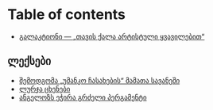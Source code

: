 # Table of contents

* [გალაკტიონი — „თავის ქალა არტისტული ყვავილებით“](README.md)

## ლექსები <a href="#poems" id="poems"></a>

* [შემოდგომა „უმანკო ჩასახების“ მამათა სავანეში](poems/shemodgoma-umanko-chasakhebis-mamata-savaneshi.md)
* [ლურჯა ცხენები](poems/lurja-tskhenebi.md)
* [ანგელოზს ეჭირა გრძელი პერგამენტი](poems/angelozs-echira-grdzeli-pergamenti.md)
